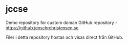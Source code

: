 # jccse

Demo repository for custom domän GitHub repository - https://github.jenschrchristensen.se

Filer i detta repository hostas och visas direct från GitHub.
